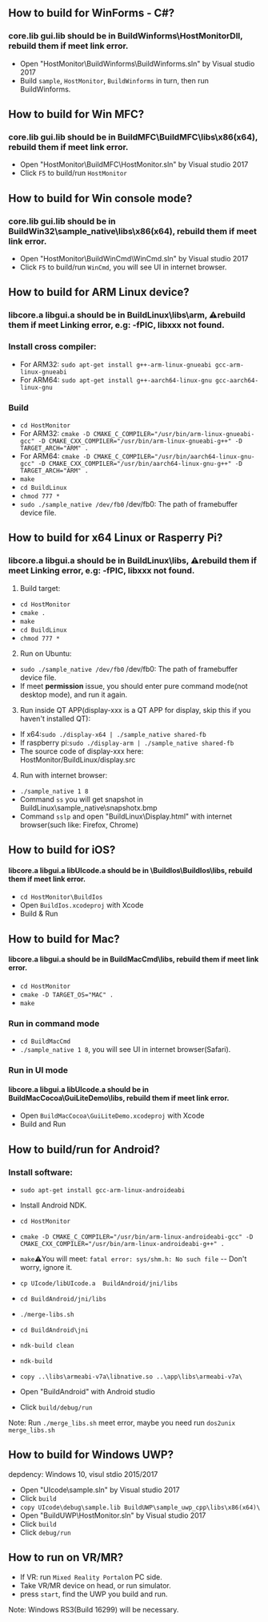 ## How to build for WinForms - C#?
### core.lib gui.lib should be in BuildWinforms\HostMonitorDll, rebuild them if meet link error.
- Open "HostMonitor\BuildWinforms\BuildWinforms.sln" by Visual studio 2017
- Build `sample`, `HostMonitor`, `BuildWinforms` in turn, then run BuildWinforms.

## How to build for Win MFC?
### core.lib gui.lib should be in BuildMFC\BuildMFC\libs\x86(x64), rebuild them if meet link error.
- Open "HostMonitor\BuildMFC\HostMonitor.sln" by Visual studio 2017
- Click `F5` to build/run `HostMonitor`

## How to build for Win console mode?
### core.lib gui.lib should be in BuildWin32\sample_native\libs\x86(x64), rebuild them if meet link error.
- Open "HostMonitor\BuildWinCmd\WinCmd.sln" by Visual studio 2017
- Click `F5` to build/run `WinCmd`, you will see UI in internet browser.

## How to build for ARM Linux device?
### libcore.a libgui.a should be in BuildLinux\libs\arm, ⚠️rebuild them if meet Linking error, e.g: -fPIC, libxxx not found.
### Install cross compiler:
- For ARM32: `sudo apt-get install g++-arm-linux-gnueabi gcc-arm-linux-gnueabi`
- For ARM64: `sudo apt-get install g++-aarch64-linux-gnu gcc-aarch64-linux-gnu`
### Build
- `cd HostMonitor`
- For ARM32: `cmake -D CMAKE_C_COMPILER="/usr/bin/arm-linux-gnueabi-gcc" -D CMAKE_CXX_COMPILER="/usr/bin/arm-linux-gnueabi-g++" -D TARGET_ARCH="ARM" .`
- For ARM64: `cmake -D CMAKE_C_COMPILER="/usr/bin/aarch64-linux-gnu-gcc" -D CMAKE_CXX_COMPILER="/usr/bin/aarch64-linux-gnu-g++" -D TARGET_ARCH="ARM" .`
- `make`
- `cd BuildLinux`
- `chmod 777 *`
- `sudo ./sample_native /dev/fb0`   /dev/fb0: The path of framebuffer device file.

## How to build for x64 Linux or Rasperry Pi?
### libcore.a libgui.a should be in BuildLinux\libs, ⚠️rebuild them if meet Linking error, e.g: -fPIC, libxxx not found.
1. Build target:
- `cd HostMonitor`
- `cmake .`
- `make`
- `cd BuildLinux`
- `chmod 777 *`

2. Run on Ubuntu:
- `sudo ./sample_native /dev/fb0`   /dev/fb0: The path of framebuffer device file.
- If meet **permission** issue, you should enter pure command mode(not desktop mode), and run it again.

3. Run inside QT APP(display-xxx is a QT APP for display, skip this if you haven't installed QT):
- If x64:`sudo ./display-x64 | ./sample_native shared-fb`
- If raspberry pi:`sudo ./display-arm | ./sample_native shared-fb`
- The source code of display-xxx here: HostMonitor/BuildLinux/display.src

4. Run with internet browser:
- `./sample_native 1 8`
- Command `ss` you will get snapshot in BuildLinux\sample_native\snapshotx.bmp
- Command `sslp` and open "BuildLinux\Display.html" with internet browser(such like: Firefox, Chrome)

## How to build for iOS?
#### libcore.a libgui.a libUIcode.a should be in \BuildIos\BuildIos\libs, rebuild them if meet link error.
- `cd HostMonitor\BuildIos`
- Open `BuildIos.xcodeproj` with Xcode
- Build & Run

## How to build for Mac?
#### libcore.a libgui.a should be in BuildMacCmd\libs, rebuild them if meet link error.
- `cd HostMonitor`
- `cmake -D TARGET_OS="MAC" .`
- `make`

### Run in command mode
- `cd BuildMacCmd`
- `./sample_native 1 8`, you will see UI in internet browser(Safari).

### Run in UI mode
#### libcore.a libgui.a libUIcode.a should be in BuildMacCocoa\GuiLiteDemo\libs, rebuild them if meet link error.
- Open `BuildMacCocoa\GuiLiteDemo.xcodeproj` with Xcode
- Build and Run

## How to build/run for Android?
### Install software:
- `sudo apt-get install gcc-arm-linux-androideabi`
- Install Android NDK.

- `cd HostMonitor`
- `cmake -D CMAKE_C_COMPILER="/usr/bin/arm-linux-androideabi-gcc" -D CMAKE_CXX_COMPILER="/usr/bin/arm-linux-androideabi-g++" .`
- `make`⚠️You will meet: `fatal error: sys/shm.h: No such file` -- Don't worry, ignore it.
- `cp UIcode/libUIcode.a  BuildAndroid/jni/libs`
- `cd BuildAndroid/jni/libs`
- `./merge-libs.sh`
- `cd BuildAndroid\jni`
- `ndk-build clean`
- `ndk-build`
- `copy ..\libs\armeabi-v7a\libnative.so ..\app\libs\armeabi-v7a\`
- Open "BuildAndroid" with Android studio
- Click `build/debug/run`

Note:
Run `./merge_libs.sh` meet error, maybe you need run `dos2unix merge_libs.sh`

## How to build for Windows UWP?
depdency: Windows 10, visul stdio 2015/2017

- Open "UIcode\sample.sln" by Visual studio 2017
- Click `build` 
- `copy UIcode\debug\sample.lib BuildUWP\sample_uwp_cpp\libs\x86(x64)\`
- Open "BuildUWP\HostMonitor.sln" by Visual studio 2017
- Click `build`
- Click `debug/run`

## How to run on VR/MR?
- If VR: run `Mixed Reality Portal`on PC side.
- Take VR/MR device on head, or run simulator.
- press `start`, find the UWP you build and run.

Note: Windows RS3(Build 16299) will be necessary.

